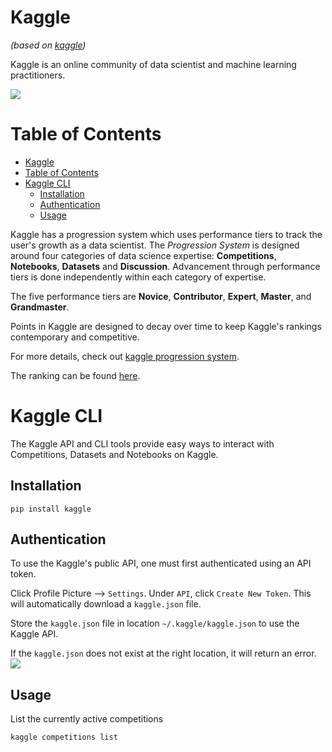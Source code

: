 # Kaggle
*(based on [kaggle](https://www.kaggle.com))*

Kaggle is an online community of data scientist and machine learning practitioners.

![](https://i.imgur.com/6dCASv1.png)

# Table of Contents
- [Kaggle](#kaggle)
- [Table of Contents](#table-of-contents)
- [Kaggle CLI](#kaggle-cli)
  - [Installation](#installation)
  - [Authentication](#authentication)
  - [Usage](#usage)



Kaggle has a progression system which uses performance tiers to track the user's growth as a data scientist. The *Progression System* is designed around four categories of data science expertise: **Competitions**, **Notebooks**, **Datasets** and **Discussion**. Advancement through performance tiers is done independently within each category of expertise.

The five performance tiers are **Novice**, **Contributor**, **Expert**, **Master**, and **Grandmaster**.

Points in Kaggle are designed to decay over time to keep Kaggle's rankings contemporary and competitive.

For more details, check out [kaggle progression system](https://www.kaggle.com/progression).

The ranking can be found [here](https://www.kaggle.com/rankings).

# Kaggle CLI
The Kaggle API and CLI tools provide easy ways to interact with Competitions, Datasets and Notebooks on Kaggle.

## Installation
``` shell
pip install kaggle
```

## Authentication
To use the Kaggle's public API, one must first authenticated using an API token.

Click Profile Picture --> `Settings`. Under `API`, click `Create New Token`. This will automatically download a `kaggle.json` file.

Store the `kaggle.json` file in location `~/.kaggle/kaggle.json` to use the Kaggle API.

If the `kaggle.json` does not exist at the right location, it will return an error.
![](https://i.imgur.com/XzKur8j.png)

## Usage
List the currently active competitions
``` shell
kaggle competitions list
```


